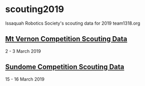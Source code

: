 # scouting2019
Issaquah Robotics Society's scouting data for 2019
team1318.org
## [Mt Vernon Competition Scouting Data](https://irs1318dev.github.io/scouting2019/wamou/index.html)
2 - 3 March 2019
## [Sundome Competition Scouting Data](https://irs1318dev.github.io/scouting2019/wayak/index.htm)
15 - 16 March 2019
